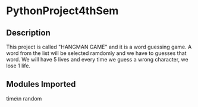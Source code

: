 # PythonProject4thSem

## Description
This project is called "HANGMAN GAME" and it is a word guessing game. A word from the list will be selected ramdomly and we have to guesses that word. We will have 5 lives and every time we guess a wrong character, we lose 1 life.

## Modules Imported
time\n
random

